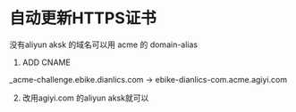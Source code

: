 # 自动更新HTTPS证书


没有aliyun aksk 的域名可以用 acme 的 domain-alias

1. ADD CNAME

_acme-challenge.ebike.dianlics.com -> ebike-dianlics-com.acme.agiyi.com


2. 改用agiyi.com 的aliyun aksk就可以
